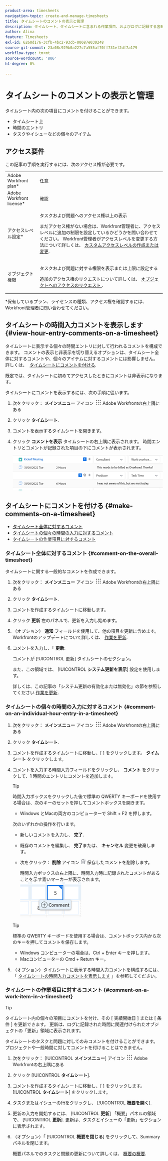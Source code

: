 ```yaml
---
product-area: timesheets
navigation-topic: create-and-manage-timesheets
title: タイムシートのコメントの表示と管理
description: タイムシート、タイムシートに含まれる作業項目、およびログに記録する各時間エントリに対してコメントを付けることができます。
author: Alina
feature: Timesheets
exl-id: 6260d176-3cfb-4bc2-93cb-00687e030248
source-git-commit: 23a08c929b0a227c7a555af70ff731ef2df7a179
workflow-type: tm+mt
source-wordcount: '806'
ht-degree: 0%

---
```


# タイムシートのコメントの表示と管理

タイムシート内の次の項目にコメントを付けることができます。

* タイムシート上
* 時間のエントリ
* タスクやイシューなどの個々のアイテム

## アクセス要件

この記事の手順を実行するには、次のアクセス権が必要です。

<table style="table-layout:auto"> 
 <col> 
 <col> 
 <tbody> 
  <tr> 
   <td role="rowheader">Adobe Workfront plan*</td> 
   <td> <p>任意</p> </td> 
  </tr> 
  <tr> 
   <td role="rowheader">Adobe Workfront license*</td> 
   <td> <p>確認 </p> </td> 
  </tr> 
  <tr> 
   <td role="rowheader">アクセスレベル設定*</td> 
   <td> <p>タスクおよび問題へのアクセス権以上の表示</p> <p>まだアクセス権がない場合は、Workfront管理者に、アクセスレベルに追加の制限を設定しているかどうかを問い合わせてください。 Workfront管理者がアクセスレベルを変更する方法について詳しくは、 <a href="../../administration-and-setup/add-users/configure-and-grant-access/create-modify-access-levels.md" class="MCXref xref">カスタムアクセスレベルの作成または変更</a>.</p> </td> 
  </tr> 
  <tr> 
   <td role="rowheader">オブジェクト権限</td> 
   <td> <p>タスクおよび問題に対する権限を表示または上限に設定する</p> <p>追加のアクセス権のリクエストについて詳しくは、 <a href="../../workfront-basics/grant-and-request-access-to-objects/request-access.md" class="MCXref xref">オブジェクトへのアクセスのリクエスト </a>.</p> </td> 
  </tr> 
 </tbody> 
</table>

&#42;保有しているプラン、ライセンスの種類、アクセス権を確認するには、Workfront管理者に問い合わせてください。

## タイムシートの時間入力コメントを表示します {#view-hour-entry-comments-on-a-timesheet}

タイムシートに表示する個々の時間エントリに対して行われるコメントを構成できます。 コメントの表示と非表示を切り替えるオプションは、タイムシート全体に対するコメントや、個々のアイテムに対するコメントには影響しません。 詳しくは、  [タイムシートにコメントを付ける](#make-comments-on-a-timesheet).

既定では、タイムシートに初めてアクセスしたときにコメントは非表示になります。

タイムシートにコメントを表示するには、次の手順に従います。

1. 次をクリック： **メインメニュー** アイコン ![](assets/main-menu-icon.png) Adobe Workfrontの右上隅にある

1. クリック **タイムシート**.
1. コメントを表示するタイムシートを開きます。
1. クリック **コメントを表示** タイムシートの右上隅に表示されます。
時間エントリとコメントが記録された項目の下にコメントが表示されます。

   ![](assets/comments-expanded-under-tasks-redesigned-timesheet.png)


## タイムシートにコメントを付ける {#make-comments-on-a-timesheet}

* [タイムシート全体に対するコメント](#comment-on-the-overall-timesheet)
* [タイムシートの個々の時間の入力に対するコメント](#comment-on-an-individual-hour-entry-in-a-timesheet)
* [タイムシートの作業項目に対するコメント](#comment-on-a-work-item-in-a-timesheet)

### タイムシート全体に対するコメント {#comment-on-the-overall-timesheet}

タイムシートに関する一般的なコメントを作成できます。

1. 次をクリック： **メインメニュー** アイコン ![](assets/main-menu-icon.png) Adobe Workfrontの右上隅にある

1. クリック **タイムシート**.
1. コメントを作成するタイムシートに移動します。
1. クリック **更新** 左のパネルで、更新を入力し始めます。
1. （オプション） **通知** フィールドを使用して、他の項目を更新に含めます。 Workfrontのアップデートについて詳しくは、 [作業を更新](../../workfront-basics/updating-work-items-and-viewing-updates/update-work.md).
1. コメントを入力し、「 **更新**.

   コメントが [!UICONTROL 更新] タイムシートのセクション。

   また、この領域では、 [!UICONTROL **システム更新を表示**] 設定を使用します。

   詳しくは、この記事の「システム更新の有効化または無効化」の節を参照してください [作業を更新](/help/quicksilver/workfront-basics/updating-work-items-and-viewing-updates/update-work.md).

### タイムシートの個々の時間の入力に対するコメント {#comment-on-an-individual-hour-entry-in-a-timesheet}

1. 次をクリック： **メインメニュー** アイコン ![](assets/main-menu-icon.png) Adobe Workfrontの右上隅にある

1. クリック **タイムシート**.
1. コメントを作成するタイムシートに移動し、[ ] をクリックします。 **タイムシート** をクリックします。
1. コメントを入力する時間入力フィールドをクリックし、 **コメント** をクリックして、1 時間のエントリにコメントを追加します。

   >[!TIP]
   >
   >   時間入力ボックスをクリックした後で標準の QWERTY キーボードを使用する場合は、次のキーのセットを押してコメントボックスを開きます。
   >   * Windows とMacの両方のコンピューターで Shift + F2 を押します。


   次のいずれかの操作を行います。

   * 新しいコメントを入力し、 **完了**.
   * 既存のコメントを編集し、 **完了**&#x200B;または、 **キャンセル** 変更を破棄します。
   * 次をクリック： **削除** アイコン ![](assets/delete.png) 保存したコメントを削除します。

      時間入力ボックスの右上隅に、時間入力時に記録されたコメントがあることを示す青いマーカーが表示されます。
   ![](assets/commment-button-on-hour-log-redesigned-timesheet.png)

   >[!TIP]
   >
   >   標準の QWERTY キーボードを使用する場合は、コメントボックス内から次のキーを押してコメントを保存します。
   >   * Windows コンピューターの場合は、Ctrl + Enter キーを押します。
   >   * Macコンピューターの Cmd + Return キー。



1. （オプション）タイムシートに表示する時間入力コメントを構成するには、「 [タイムシートの時間入力コメントを表示します](#view-hour-entry-comments-on-a-timesheet) 」を参照してください。

### タイムシートの作業項目に対するコメント {#comment-on-a-work-item-in-a-timesheet}

>[!TIP]
>
>タイムシート内の個々の項目にコメントを付け、その [ 実績開始日 ] または [ 条件 ] を更新できます。 更新は、ログに記録された時間に関連付けられたオブジェクトの「更新」領域に表示されます。


タイムシートのタスクと問題に対してのみコメントを付けることができます。 プロジェクトや一般時間に対してコメントを付けることはできません。

1. 次をクリック： [!UICONTROL **メインメニュー**] アイコン ![](assets/main-menu-icon.png) Adobe Workfrontの右上隅にある
1. クリック [!UICONTROL **タイムシート**].
1. コメントを作成するタイムシートに移動し、[ ] をクリックします。 [!UICONTROL **タイムシート**] をクリックします。
1. タスクまたはイシューの行をクリックし、 [!UICONTROL **概要を開く**].
1. 更新の入力を開始するには、 [!UICONTROL **更新**] 「概要」パネルの領域で、 [!UICONTROL **更新**].
更新は、タスクとイシューの「更新」セクションに表示されます。
1. （オプション）「 [!UICONTROL **概要を閉じる**] をクリックして、Summary パネルを閉じます。

   概要パネルでのタスクと問題の更新について詳しくは、 [概要の概要](../../workfront-basics/the-new-workfront-experience/summary-overview.md).
